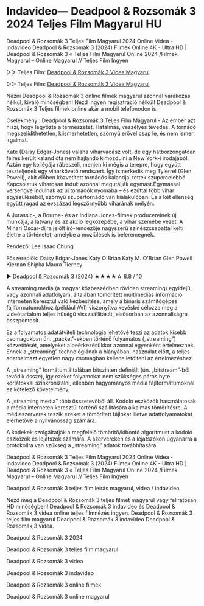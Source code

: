 # Indavideo— Deadpool & Rozsomák 3 2024 Teljes Film Magyarul HU

Deadpool & Rozsomák 3 Teljes Film Magyarul 2024 Online Videa - Indavideo  Deadpool & Rozsomák 3 (2024) Filmek Online 4K - Ultra HD | Deadpool & Rozsomák 3 « Teljes Film Magyarul Online 2024 /Filmek Magyarul – Online Magyarul // Teljes Film Ingyen

▷▷ Teljes Film: [Deadpool & Rozsomák 3 Videa Magyarul](https://filmhd.cloud/movie/533535/deadpool-wolverine-gitoo)

▷▷ Teljes Film: [Deadpool & Rozsomák 3 Videa Magyarul](https://filmhd.cloud/movie/533535/deadpool-wolverine-gitoo)


Nézni Deadpool & Rozsomák 3 online filmek magyarul azonnal várakozás nélkül, kiváló minőségben! Nézd ingyen regisztráció nélkül! Deadpool & Rozsomák 3 Teljes filmek online akár a mobil telefonodon is.

Cselekmény : Deadpool & Rozsomák 3 Teljes Film Magyarul - Az ember azt hiszi, hogy legyőzte a természetet. Hatalmas, veszélyes tévedés. A tornádó megszelídíthetetlen, kiismerhetetlen, szörnyű erővel csap le, és nem ismer irgalmat.

Kate (Daisy Edgar-Jones) valaha viharvadász volt, de egy hátborzongatóan félresikerült kaland óta nem hajlandó kimozdulni a New York-i irodájából. Aztán egy kollégája rábeszéli, menjen ki mégis a terepre, hogy együtt teszteljenek egy viharkövető rendszert. Így ismerkedik meg Tylerrel (Glen Powell), akit élőben közvetített tornádós kalandjai tettek szupercelebbé. Kapcsolatuk viharosan indul: azonnal megutálják egymást.Egymással versengve indulnak az új tornádók nyomába – és ezúttal több vihar egyesüléséből, szörnyű szupertornádó van kialakulóban. És a két ellenség együtt ragad az évszázad legszörnyűbb viharának mélyén.

A Jurassic-, a Bourne- és az Indiana Jones-filmek producereinek új munkája, a látvány és az akció legközepébe, a vihar szemébe vezet. A Minari Oscar-díjra jelölt író-rendezője nagyszerű színészcsapattal kelti életre a történetet, amelybe a moziülések is beleremegnek.

Rendező: Lee Isaac Chung

Főszereplők: Daisy Edgar-Jones Katy O'Brian Katy M. O'Brian Glen Powell Kiernan Shipka Maura Tierney

▶️ Deadpool & Rozsomák 3 (2024) ★★★★☆ 8.8 / 10

A streaming media (a magyar közbeszédben röviden streaming) egyidejű, vagy azonnali adatfolyam, általában tömörített multimédiás információ interneten keresztül való kézbesítése, amely a bináris számítógépes fájlformátumokhoz (például AVI) viszonyítva kevésbé célozza meg a videótartalom teljes hűségű visszaállítását, elsősorban az azonnaliságra összpontosít.

Ez a folyamatos adatátviteli technológia lehetővé teszi az adatok kisebb csomagokban ún. „packet”-ekben történő folyamatos („streaming”) közvetítését, amelyeket a beérkezésükkor azonnal egyenként értelmeznek. Ennek a „streaming” technológiának a hiányában, használat előtt, a teljes adathalmazt egyetlen nagy csomagban kellene letölteni az értelmezéshez.

A „streaming” formátum általában bitszinten definiált (ún. „bitstream”-ből tevődik össze), így ezeket folyamokat nem szükséges páros byte korlátokkal szinkronizálni, ellenben hagyományos média fájlformátumoknál ez kötelező követelmény.

A „streaming media” több összetevőből áll. Kódoló eszközök használatosak a média interneten keresztül történő szállítására alkalmas tömörítésre. A médiaszerverek teszik ezeket a tömörített fájlokat illetve adatfolyamatokat elérhetővé a nyilvánosság számára.

A kodekek szolgáltatják a megfelelő tömörítő/kibontó algoritmust a kódoló eszközök és lejátszók számára. A szervereken és a lejátszókon ugyanarra a protokollra van szükség a „streaming” adatok továbbítására.

Deadpool & Rozsomák 3 Teljes Film Magyarul 2024 Online Videa - Indavideo  Deadpool & Rozsomák 3 (2024) Filmek Online 4K - Ultra HD | Deadpool & Rozsomák 3 « Teljes Film Magyarul Online 2024 /Filmek Magyarul – Online Magyarul // Teljes Film Ingyen

Deadpool & Rozsomák 3 teljes film leírás magyarul, videa / indavideo

Nézd meg a Deadpool & Rozsomák 3 teljes filmet magyarul vagy feliratosan, HD minőségben! Deadpool & Rozsomák 3 indavideo és Deadpool & Rozsomák 3 videa online teljes filmnézés ingyen. Deadpool & Rozsomák 3 teljes film magyarul Deadpool & Rozsomák 3 indavideo Deadpool & Rozsomák 3 videa.

Deadpool & Rozsomák 3 2024

Deadpool & Rozsomák 3 teljes film magyarul

Deadpool & Rozsomák 3 videa

Deadpool & Rozsomák 3 indavideo

Deadpool & Rozsomák 3 online filmek

Deadpool & Rozsomák 3 online magyarul
